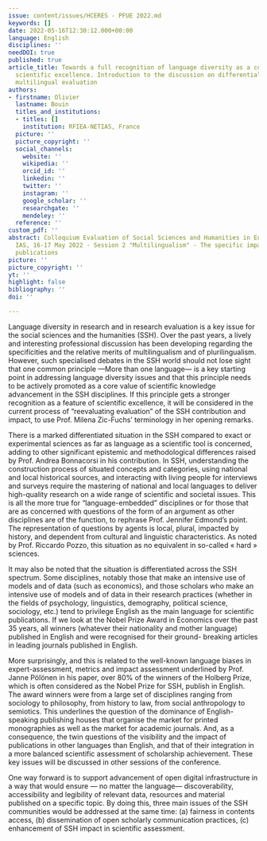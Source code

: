 ```yaml
---
issue: content/issues/HCERES - PFUE 2022.md
keywords: []
date: 2022-05-16T12:30:12.000+00:00
language: English
disciplines: ''
needDOI: true
published: true
article_title: Towards a full recognition of language diversity as a core value of
  scientific excellence. Introduction to the discussion on differential impact of
  multilingual evaluation
authors:
- firstname: Olivier
  lastname: Bouin
  titles_and_institutions:
  - titles: []
    institution: RFIEA-NETIAS, France
  picture: ''
  picture_copyright: ''
  social_channels:
    website: ''
    wikipedia: ''
    orcid_id: ''
    linkedin: ''
    twitter: ''
    instagram: ''
    google_scholar: ''
    researchgate: ''
    mendeley: ''
  reference: ''
custom_pdf: ''
abstract: Colloquium Evaluation of Social Sciences and Humanities in Europe Paris
  IAS, 16-17 May 2022 - Session 2 "Multilingualism" - The specific impact of multilingual
  publications
picture: ''
picture_copyright: ''
yt: ''
highlight: false
bibliography: ''
doi: ''

---
```

Language diversity in research and in research evaluation is a key issue for the social sciences and the humanities (SSH). Over the past years, a lively and interesting professional discussion has been developing regarding the specificities and the relative merits of multilingualism and of plurilingualism. However, such specialised debates in the SSH world should not lose sight that one common principle —More than one language— is a key starting point in addressing language diversity issues and that this principle needs to be actively promoted as a core value of scientific knowledge advancement in the SSH disciplines. If this principle gets a stronger recognition as a feature of scientific excellence, it will be considered in the current process of “reevaluating evaluation” of the SSH contribution and impact, to use Prof. Milena Zic-Fuchs’ terminology in her opening remarks.

There is a marked differentiated situation in the SSH compared to exact or experimental sciences as far as language as a scientific tool is concerned, adding to other significant epistemic and methodological differences raised by Prof. Andrea Bonnacorsi in his contribution. In SSH, understanding the construction process of situated concepts and categories, using national and local historical sources, and interacting with living people for interviews and surveys require the mastering of national and local languages to deliver high-quality research on a wide range of scientific and societal issues. This is all the more true for “language-embedded” disciplines or for those that are as concerned with questions of the form of an argument as other disciplines are of the function, to rephrase Prof. Jennifer Edmond’s point. The representation of questions by agents is local, plural, impacted by history, and dependent from cultural and linguistic characteristics. As noted by Prof. Riccardo Pozzo, this situation as no equivalent in so-called « hard » sciences.

It may also be noted that the situation is differentiated across the SSH spectrum. Some disciplines, notably those that make an intensive use of models and of data (such as economics), and those scholars who make an intensive use of models and of data in their research practices (whether in the fields of psychology, linguistics, demography, political science, sociology, etc.) tend to privilege English as the main language for scientific publications. If we look at the Nobel Prize Award in Economics over the past 35 years, all winners (whatever their nationality and mother language) published in English and were recognised for their ground- breaking articles in leading journals published in English.

More surprisingly, and this is related to the well-known language biases in expert-assessment, metrics and impact assessment underlined by Prof. Janne Pölönen in his paper, over 80% of the winners of the Holberg Prize, which is often considered as the Nobel Prize for SSH, publish in English. The award winners were from a large set of disciplines ranging from sociology to philosophy, from history to law, from social anthropology to semiotics. This underlines the question of the dominance of English-speaking publishing houses that organise the market for printed monographies as well as the market for academic journals. And, as a consequence, the twin questions of the visibility and the impact of publications in other languages than English, and that of their integration in a more balanced scientific assessment of scholarship achievement. These key issues will be discussed in other sessions of the conference.

One way forward is to support advancement of open digital infrastructure in a way that would ensure — no matter the language— discoverability, accessibility and legibility of relevant data, resources and material published on a specific topic. By doing this, three main issues of the SSH communities would be addressed at the same time: (a) fairness in contents access, (b) dissemination of open scholarly communication practices, (c) enhancement of SSH impact in scientific assessment.
